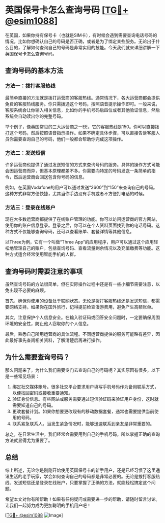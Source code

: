 # 英国保号卡怎么查询号码 [[TG💪+ @esim1088](https://t.me/s/esim1088)]

在英国，如果你持有保号卡（也就是SIM卡），有时候会遇到需要查询电话号码的情况。比如你想确认自己的号码是否正确，或者是为了绑定某些服务。无论出于什么目的，了解如何查询自己的号码是非常实用的技能。今天我们就来详细讲解一下英国保号卡怎么查询号码。

## 查询号码的基本方法

### 方法一：拨打客服热线
最简单直接的方法就是拨打运营商的客服热线。通常情况下，各大运营商都会提供免费的客服热线服务。你只需拨通这个号码，按照语音提示操作即可。一般来说，客服系统会让你输入相关信息，比如你的手机号码后四位或者其他验证信息，然后系统会自动读出你的完整号码。

举个例子，像英国常见的三大运营商之一EE，它的客服热线是150。你可以直接拨打这个号码，然后按照语音指示操作。如果不确定具体步骤，可以直接告诉客服人员你需要查询自己的号码，他们一般都会帮助你完成这项操作。

### 方法二：发送短信
许多运营商也提供了通过发送短信的方式来查询号码的服务。具体的操作方式可能会因运营商而异，但基本原理都差不多。你需要向特定的号码发送一条简单的指令，然后运营商会回送包含你号码的信息。

例如，在英国Vodafone的用户可以通过发送“2600”到“150”来查询自己的号码。这种方式非常方便快捷，尤其当你手边没有手机或者不方便打电话的时候。

### 方法三：登录在线账户
现在大多数运营商都提供了在线账户管理的功能。你可以访问运营商的官方网站，使用你的账户信息登录。登录之后，你可以在个人资料页面找到你的电话号码。这种方式不仅能够查询号码，还可以查看账单、套餐详情等其他信息。

以Three为例，它有一个叫做“Three App”的应用程序，用户可以通过这个应用轻松地管理自己的账户，包括查询号码、查看流量剩余情况以及充值缴费等功能。这种方式适合经常使用智能手机的人群。

## 查询号码时需要注意的事项

虽然查询号码的方法很简单，但在实际操作过程中还是有一些小细节需要注意，以免出现不必要的麻烦。

首先，确保你使用的设备处于联网状态。无论是拨打客服热线还是发送短信，都需要网络支持。如果你在国外旅行，记得提前检查漫游费用，避免产生高额账单。

其次，注意保护个人信息安全。在输入验证码或回答安全问题时，一定要确保周围环境的安全性，防止他人窃取你的个人信息。

最后，熟悉自己所用运营商的具体流程。不同运营商提供的服务可能略有差异，因此最好事先查阅相关资料，了解清楚后再进行操作。

## 为什么需要查询号码？

那么问题来了，为什么我们需要专门去查询自己的号码呢？其实原因有很多，以下是一些常见场景：

1. 绑定社交媒体账号。很多社交平台要求用户填写手机号码作为备用联系方式，以便找回密码或接收重要通知。
2. 验证身份信息。有些网站或服务需要通过短信验证码来验证用户身份，这时就需要知道自己的号码。
3. 更改套餐计划。如果你想要更改现有的移动数据套餐，通常也需要提供当前使用的号码。
4. 联系紧急联系人。当发生紧急情况时，能够迅速联系到亲友是非常重要的。

总之，在日常生活中，我们经常会需要用到自己的手机号码，所以掌握正确的查询方法就显得尤为重要了。

## 总结

综上所述，无论你是刚刚开始使用英国保号卡的新手用户，还是已经习惯了这里通讯生活的老手玩家，学会如何查询自己的号码都是非常必要的。无论是拨打客服热线、发送短信还是登录在线账户，只要掌握了正确的方法，就能轻松搞定这个问题。

希望本文对你有所帮助！如果有任何疑问或需要进一步的帮助，请随时留言讨论。让我们一起努力成为更加聪明的手机用户吧！

[[TG💪+ @esim1088](https://t.me/s/esim1088) ![Image](https://i.postimg.cc/4NQfJmqS/Snipaste-2025-05-13-00-14-12.png)]